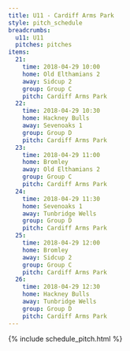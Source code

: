 ```yaml
---
title: U11 - Cardiff Arms Park
style: pitch_schedule
breadcrumbs:
  u11: U11
  pitches: pitches
items:
  21:
    time: 2018-04-29 10:00
    home: Old Elthamians 2
    away: Sidcup 2
    group: Group C
    pitch: Cardiff Arms Park
  22:
    time: 2018-04-29 10:30
    home: Hackney Bulls
    away: Sevenoaks 1
    group: Group D
    pitch: Cardiff Arms Park
  23:
    time: 2018-04-29 11:00
    home: Bromley
    away: Old Elthamians 2
    group: Group C
    pitch: Cardiff Arms Park
  24:
    time: 2018-04-29 11:30
    home: Sevenoaks 1
    away: Tunbridge Wells
    group: Group D
    pitch: Cardiff Arms Park
  25:
    time: 2018-04-29 12:00
    home: Bromley
    away: Sidcup 2
    group: Group C
    pitch: Cardiff Arms Park
  26:
    time: 2018-04-29 12:30
    home: Hackney Bulls
    away: Tunbridge Wells
    group: Group D
    pitch: Cardiff Arms Park
---
```


{% include schedule_pitch.html %}
